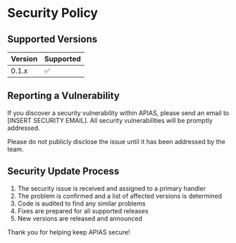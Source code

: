 # Security Policy

## Supported Versions

| Version | Supported          |
| ------- | ------------------ |
| 0.1.x   | :white_check_mark: |

## Reporting a Vulnerability

If you discover a security vulnerability within APIAS, please send an email to [INSERT SECURITY EMAIL]. All security vulnerabilities will be promptly addressed.

Please do not publicly disclose the issue until it has been addressed by the team.

## Security Update Process

1. The security issue is received and assigned to a primary handler
2. The problem is confirmed and a list of affected versions is determined
3. Code is audited to find any similar problems
4. Fixes are prepared for all supported releases
5. New versions are released and announced

Thank you for helping keep APIAS secure!
